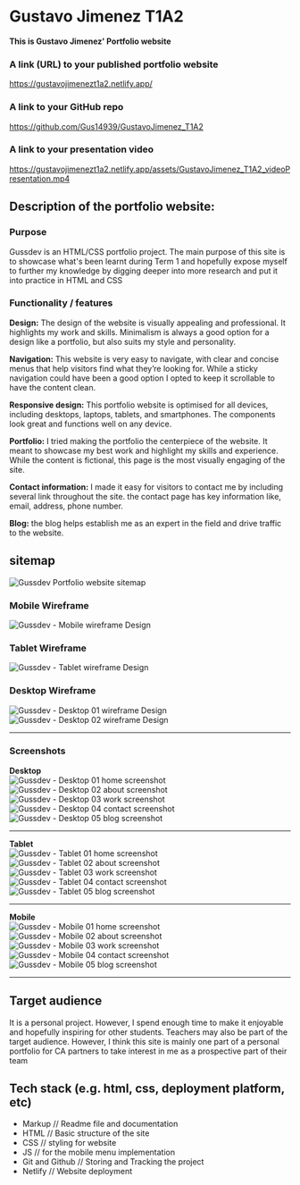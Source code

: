 # Gustavo Jimenez T1A2
**This is Gustavo Jimenez' Portfolio website**
  
### A link (URL) to your published portfolio website
https://gustavojimenezt1a2.netlify.app/

### A link to your GitHub repo
https://github.com/Gus14939/GustavoJimenez_T1A2

### A link to your presentation video
https://gustavojimenezt1a2.netlify.app/assets/GustavoJimenez_T1A2_videoPresentation.mp4
## Description of the portfolio website:

### Purpose
Gussdev is an HTML/CSS portfolio project. The main purpose of this site is to showcase what's been learnt during Term 1 and hopefully expose myself to further my knowledge by digging deeper into more research and put it into practice in HTML and CSS

### Functionality / features

**Design:** The design of the website is visually appealing and professional. It highlights my work and skills. Minimalism is always a good option for a design like a portfolio, but also suits my style and personality.

**Navigation:** This website is very easy to navigate, with clear and concise menus that help visitors find what they’re looking for. While a sticky navigation could have been a good option I opted to keep it scrollable to have the content clean.

**Responsive design:** This portfolio website is optimised for all devices, including desktops, laptops, tablets, and smartphones. The components look great and functions well on any device.

**Portfolio:** I tried making the portfolio the centerpiece of the website. It meant to showcase my best work and highlight my skills and experience. While the content is fictional, this page is the most visually engaging of the site.

**Contact information:** I made it easy for visitors to contact me by including several link throughout the site. the contact page has key information like, email, address, phone number.

**Blog:** the blog helps establish me as an expert in the field and drive traffic to the website.

## sitemap
![Gussdev Portfolio website sitemap](./docs/GustavoJimenez_T1A2_SiteMap.png)


### Mobile Wireframe
![Gussdev - Mobile wireframe Design](./docs/wireframe/Mobile-Wireframe.png)

### Tablet Wireframe
![Gussdev - Tablet wireframe Design](./docs/wireframe/Tablet-Wireframe.png)

### Desktop Wireframe
![Gussdev - Desktop 01 wireframe Design](./docs/wireframe/Desktop1-Wireframe.png)
![Gussdev - Desktop 02 wireframe Design](./docs/wireframe/Desktop2-Wireframe.png)

_______
### Screenshots  
**Desktop**  
![Gussdev - Desktop 01 home screenshot](./docs/screenshots/Desktop-home.jpg)![Gussdev - Desktop 02 about screenshot](./docs/screenshots/Desktop-about.jpg)![Gussdev - Desktop 03 work screenshot](./docs/screenshots/Desktop-work.jpg)![Gussdev - Desktop 04 contact screenshot](./docs/screenshots/Desktop-contact.jpg)![Gussdev - Desktop 05 blog screenshot](./docs/screenshots/Desktop-blog.jpg)
_______  
**Tablet**  
![Gussdev - Tablet 01 home screenshot](./docs/screenshots/Tablet-home.jpg)![Gussdev - Tablet 02 about screenshot](./docs/screenshots/Tablet-about.jpg)![Gussdev - Tablet 03 work screenshot](./docs/screenshots/Tablet-work.jpg)![Gussdev - Tablet 04 contact screenshot](./docs/screenshots/Tablet-contact.jpg)![Gussdev - Tablet 05 blog screenshot](./docs/screenshots/Tablet-blog.jpg)
_______  
**Mobile**  
![Gussdev - Mobile 01 home screenshot](./docs/screenshots/Mobile-home.jpg)![Gussdev - Mobile 02 about screenshot](./docs/screenshots/Mobile-about.jpg)![Gussdev - Mobile 03 work screenshot](./docs/screenshots/Mobile-work.jpg)![Gussdev - Mobile 04 contact screenshot](./docs/screenshots/Mobile-contact.jpg)![Gussdev - Mobile 05 blog screenshot](./docs/screenshots/Mobile-blog.jpg)


______
## Target audience
It is a personal project. However, I spend enough time to make it enjoyable and hopefully inspiring for other students. Teachers may also be part of the target audience. However, I think this site is mainly one part of a personal portfolio for CA partners to take interest in me as a prospective part of their team

## Tech stack (e.g. html, css, deployment platform, etc)
- Markup // Readme file and documentation
- HTML // Basic structure of the site
- CSS // styling for website 
- JS // for the mobile menu implementation
- Git and Github // Storing and Tracking the project
- Netlify // Website deployment